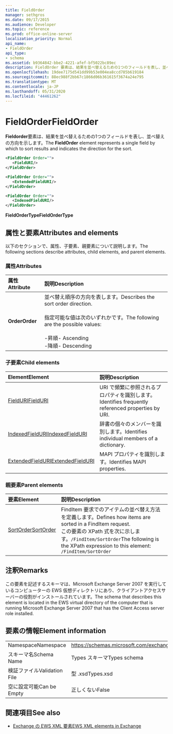 ```yaml
---
title: FieldOrder
manager: sethgros
ms.date: 09/17/2015
ms.audience: Developer
ms.topic: reference
ms.prod: office-online-server
localization_priority: Normal
api_name:
- FieldOrder
api_type:
- schema
ms.assetid: b9364842-bbe2-4221-afef-bf5022bc89ec
description: FieldOrder 要素は、結果を並べ替えるための1つのフィールドを表し、並べ替えの方向を示します。
ms.openlocfilehash: 19dee7175d541dd99b53e004ea8ccd785b619184
ms.sourcegitcommit: 88ec988f2bb67c1866d06b361615f3674a24e795
ms.translationtype: MT
ms.contentlocale: ja-JP
ms.lasthandoff: 05/31/2020
ms.locfileid: "44461262"
---
```

# <a name="fieldorder"></a><span data-ttu-id="2cfb6-103">FieldOrder</span><span class="sxs-lookup"><span data-stu-id="2cfb6-103">FieldOrder</span></span>

<span data-ttu-id="2cfb6-104">**Fieldorder**要素は、結果を並べ替えるための1つのフィールドを表し、並べ替えの方向を示します。</span><span class="sxs-lookup"><span data-stu-id="2cfb6-104">The **FieldOrder** element represents a single field by which to sort results and indicates the direction for the sort.</span></span> 
  
```xml
<FieldOrder Order="">
   <FieldURI/>
</FieldOrder>
```

```xml
<FieldOrder Order="">
   <ExtendedFieldURI/> 
</FieldOrder>
```

```xml
<FieldOrder Order="">
   <IndexedFieldURI/>
</FieldOrder>
```

<span data-ttu-id="2cfb6-105">**FieldOrderType**</span><span class="sxs-lookup"><span data-stu-id="2cfb6-105">**FieldOrderType**</span></span>

## <a name="attributes-and-elements"></a><span data-ttu-id="2cfb6-106">属性と要素</span><span class="sxs-lookup"><span data-stu-id="2cfb6-106">Attributes and elements</span></span>

<span data-ttu-id="2cfb6-107">以下のセクションで、属性、子要素、親要素について説明します。</span><span class="sxs-lookup"><span data-stu-id="2cfb6-107">The following sections describe attributes, child elements, and parent elements.</span></span>
  
### <a name="attributes"></a><span data-ttu-id="2cfb6-108">属性</span><span class="sxs-lookup"><span data-stu-id="2cfb6-108">Attributes</span></span>

|<span data-ttu-id="2cfb6-109">**属性**</span><span class="sxs-lookup"><span data-stu-id="2cfb6-109">**Attribute**</span></span>|<span data-ttu-id="2cfb6-110">**説明**</span><span class="sxs-lookup"><span data-stu-id="2cfb6-110">**Description**</span></span>|
|:-----|:-----|
|<span data-ttu-id="2cfb6-111">**Order**</span><span class="sxs-lookup"><span data-stu-id="2cfb6-111">**Order**</span></span> <br/> | <span data-ttu-id="2cfb6-112">並べ替え順序の方向を表します。</span><span class="sxs-lookup"><span data-stu-id="2cfb6-112">Describes the sort order direction.</span></span><br/><br/> <span data-ttu-id="2cfb6-113">指定可能な値は次のいずれかです。</span><span class="sxs-lookup"><span data-stu-id="2cfb6-113">The following are the possible values:</span></span> <br/> <br/><span data-ttu-id="2cfb6-114">-昇順</span><span class="sxs-lookup"><span data-stu-id="2cfb6-114">-  Ascending</span></span>  <br/><span data-ttu-id="2cfb6-115">-降順</span><span class="sxs-lookup"><span data-stu-id="2cfb6-115">-  Descending</span></span>  <br/> |
   
### <a name="child-elements"></a><span data-ttu-id="2cfb6-116">子要素</span><span class="sxs-lookup"><span data-stu-id="2cfb6-116">Child elements</span></span>

|<span data-ttu-id="2cfb6-117">**Element**</span><span class="sxs-lookup"><span data-stu-id="2cfb6-117">**Element**</span></span>|<span data-ttu-id="2cfb6-118">**説明**</span><span class="sxs-lookup"><span data-stu-id="2cfb6-118">**Description**</span></span>|
|:-----|:-----|
|[<span data-ttu-id="2cfb6-119">FieldURI</span><span class="sxs-lookup"><span data-stu-id="2cfb6-119">FieldURI</span></span>](fielduri.md) <br/> |<span data-ttu-id="2cfb6-120">URI で頻繁に参照されるプロパティを識別します。</span><span class="sxs-lookup"><span data-stu-id="2cfb6-120">Identifies frequently referenced properties by URI.</span></span>  <br/> |
|[<span data-ttu-id="2cfb6-121">IndexedFieldURI</span><span class="sxs-lookup"><span data-stu-id="2cfb6-121">IndexedFieldURI</span></span>](indexedfielduri.md) <br/> |<span data-ttu-id="2cfb6-122">辞書の個々のメンバーを識別します。</span><span class="sxs-lookup"><span data-stu-id="2cfb6-122">Identifies individual members of a dictionary.</span></span>  <br/> |
|[<span data-ttu-id="2cfb6-123">ExtendedFieldURI</span><span class="sxs-lookup"><span data-stu-id="2cfb6-123">ExtendedFieldURI</span></span>](extendedfielduri.md) <br/> |<span data-ttu-id="2cfb6-124">MAPI プロパティを識別します。</span><span class="sxs-lookup"><span data-stu-id="2cfb6-124">Identifies MAPI properties.</span></span>  <br/> |
   
### <a name="parent-elements"></a><span data-ttu-id="2cfb6-125">親要素</span><span class="sxs-lookup"><span data-stu-id="2cfb6-125">Parent elements</span></span>

|<span data-ttu-id="2cfb6-126">**要素**</span><span class="sxs-lookup"><span data-stu-id="2cfb6-126">**Element**</span></span>|<span data-ttu-id="2cfb6-127">**説明**</span><span class="sxs-lookup"><span data-stu-id="2cfb6-127">**Description**</span></span>|
|:-----|:-----|
|[<span data-ttu-id="2cfb6-128">SortOrder</span><span class="sxs-lookup"><span data-stu-id="2cfb6-128">SortOrder</span></span>](sortorder.md) <br/> |<span data-ttu-id="2cfb6-129">FindItem 要求でのアイテムの並べ替え方法を定義します。</span><span class="sxs-lookup"><span data-stu-id="2cfb6-129">Defines how items are sorted in a FindItem request.</span></span>  <br/> <span data-ttu-id="2cfb6-130">この要素の XPath 式を次に示します。`/FindItem/SortOrder`</span><span class="sxs-lookup"><span data-stu-id="2cfb6-130">The following is the XPath expression to this element:  `/FindItem/SortOrder`</span></span> <br/> |
   
## <a name="remarks"></a><span data-ttu-id="2cfb6-131">注釈</span><span class="sxs-lookup"><span data-stu-id="2cfb6-131">Remarks</span></span>

<span data-ttu-id="2cfb6-132">この要素を記述するスキーマは、Microsoft Exchange Server 2007 を実行しているコンピューターの EWS 仮想ディレクトリにあり、クライアントアクセスサーバーの役割がインストールされています。</span><span class="sxs-lookup"><span data-stu-id="2cfb6-132">The schema that describes this element is located in the EWS virtual directory of the computer that is running Microsoft Exchange Server 2007 that has the Client Access server role installed.</span></span>
  
## <a name="element-information"></a><span data-ttu-id="2cfb6-133">要素の情報</span><span class="sxs-lookup"><span data-stu-id="2cfb6-133">Element information</span></span>

|||
|:-----|:-----|
|<span data-ttu-id="2cfb6-134">Namespace</span><span class="sxs-lookup"><span data-stu-id="2cfb6-134">Namespace</span></span>  <br/> |https://schemas.microsoft.com/exchange/services/2006/types  <br/> |
|<span data-ttu-id="2cfb6-135">スキーマ名</span><span class="sxs-lookup"><span data-stu-id="2cfb6-135">Schema Name</span></span>  <br/> |<span data-ttu-id="2cfb6-136">Types スキーマ</span><span class="sxs-lookup"><span data-stu-id="2cfb6-136">Types schema</span></span>  <br/> |
|<span data-ttu-id="2cfb6-137">検証ファイル</span><span class="sxs-lookup"><span data-stu-id="2cfb6-137">Validation File</span></span>  <br/> |<span data-ttu-id="2cfb6-138">型 .xsd</span><span class="sxs-lookup"><span data-stu-id="2cfb6-138">Types.xsd</span></span>  <br/> |
|<span data-ttu-id="2cfb6-139">空に設定可能</span><span class="sxs-lookup"><span data-stu-id="2cfb6-139">Can be Empty</span></span>  <br/> |<span data-ttu-id="2cfb6-140">正しくない</span><span class="sxs-lookup"><span data-stu-id="2cfb6-140">False</span></span>  <br/> |
   
## <a name="see-also"></a><span data-ttu-id="2cfb6-141">関連項目</span><span class="sxs-lookup"><span data-stu-id="2cfb6-141">See also</span></span>

- [<span data-ttu-id="2cfb6-142">Exchange の EWS XML 要素</span><span class="sxs-lookup"><span data-stu-id="2cfb6-142">EWS XML elements in Exchange</span></span>](ews-xml-elements-in-exchange.md)

